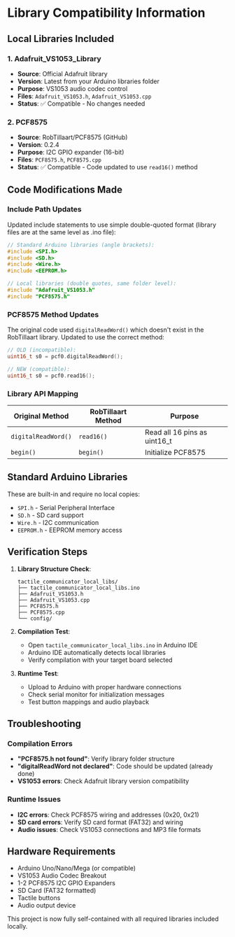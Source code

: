 # Library Compatibility Information

## Local Libraries Included

### 1. Adafruit_VS1053_Library
- **Source**: Official Adafruit library
- **Version**: Latest from your Arduino libraries folder
- **Purpose**: VS1053 audio codec control
- **Files**: `Adafruit_VS1053.h`, `Adafruit_VS1053.cpp`
- **Status**: ✅ Compatible - No changes needed

### 2. PCF8575
- **Source**: RobTillaart/PCF8575 (GitHub)
- **Version**: 0.2.4
- **Purpose**: I2C GPIO expander (16-bit)
- **Files**: `PCF8575.h`, `PCF8575.cpp`
- **Status**: ✅ Compatible - Code updated to use `read16()` method

## Code Modifications Made

### Include Path Updates
Updated include statements to use simple double-quoted format (library files are at the same level as .ino file):

```cpp
// Standard Arduino libraries (angle brackets):
#include <SPI.h>
#include <SD.h>
#include <Wire.h>
#include <EEPROM.h>

// Local libraries (double quotes, same folder level):
#include "Adafruit_VS1053.h"
#include "PCF8575.h"
```

### PCF8575 Method Updates
The original code used `digitalReadWord()` which doesn't exist in the RobTillaart library.
Updated to use the correct method:

```cpp
// OLD (incompatible):
uint16_t s0 = pcf0.digitalReadWord();

// NEW (compatible):
uint16_t s0 = pcf0.read16();
```

### Library API Mapping
| Original Method | RobTillaart Method | Purpose |
|----------------|-------------------|---------|
| `digitalReadWord()` | `read16()` | Read all 16 pins as uint16_t |
| `begin()` | `begin()` | Initialize PCF8575 |

## Standard Arduino Libraries
These are built-in and require no local copies:
- `SPI.h` - Serial Peripheral Interface
- `SD.h` - SD card support
- `Wire.h` - I2C communication
- `EEPROM.h` - EEPROM memory access

## Verification Steps

1. **Library Structure Check**:
   ```
   tactile_communicator_local_libs/
   ├── tactile_communicator_local_libs.ino
   ├── Adafruit_VS1053.h
   ├── Adafruit_VS1053.cpp
   ├── PCF8575.h
   ├── PCF8575.cpp
   └── config/
   ```

2. **Compilation Test**:
   - Open `tactile_communicator_local_libs.ino` in Arduino IDE
   - Arduino IDE automatically detects local libraries
   - Verify compilation with your target board selected

3. **Runtime Test**:
   - Upload to Arduino with proper hardware connections
   - Check serial monitor for initialization messages
   - Test button mappings and audio playback

## Troubleshooting

### Compilation Errors
- **"PCF8575.h not found"**: Verify library folder structure
- **"digitalReadWord not declared"**: Code should be updated (already done)
- **VS1053 errors**: Check Adafruit library version compatibility

### Runtime Issues
- **I2C errors**: Check PCF8575 wiring and addresses (0x20, 0x21)
- **SD card errors**: Verify SD card format (FAT32) and wiring
- **Audio issues**: Check VS1053 connections and MP3 file formats

## Hardware Requirements

- Arduino Uno/Nano/Mega (or compatible)
- VS1053 Audio Codec Breakout
- 1-2 PCF8575 I2C GPIO Expanders
- SD Card (FAT32 formatted)
- Tactile buttons
- Audio output device

This project is now fully self-contained with all required libraries included locally.
